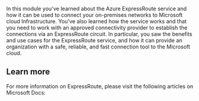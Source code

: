 In this module you've learned about the Azure ExpressRoute service and how it can be used to connect your on-premises networks to Microsoft cloud Infrastructure. You've also learned how the service works and that you need to work with an approved connectivity provider to establish the connections via an ExpressRoute circuit. In particular, you saw the benefits and use cases for the ExpressRoute service, and how it can provide an organization with a safe, reliable, and fast connection tool to the Microsoft cloud.

## Learn more

For more information on ExpressRoute, please visit the following articles on Microsoft Docs:
